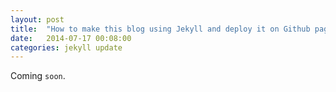 ```yaml
---
layout: post
title:  "How to make this blog using Jekyll and deploy it on Github pages"
date:   2014-07-17 00:08:00
categories: jekyll update
---
```


Coming `soon`.
